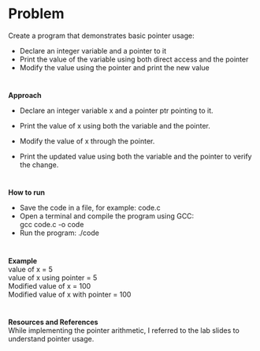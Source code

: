# Problem
Create a program that demonstrates basic pointer usage:
-	Declare an integer variable and a pointer to it
-	Print the value of the variable using both direct access and the pointer
-	Modify the value using the pointer and print the new value
#
**Approach**
- Declare an integer variable x and a pointer ptr pointing to it.

- Print the value of x using both the variable and the pointer.

- Modify the value of x through the pointer.

- Print the updated value using both the variable and the pointer to verify the change.
#
**How to run**

- Save the code in a file, for example: code.c
- Open a terminal and compile the program using GCC:    
  gcc code.c -o code
- Run the program:
    ./code
#
**Example**   
value of x = 5  
value of x using pointer = 5   
Modified value of x = 100  
Modified value of x  with pointer = 100  
#
**Resources and References**  
While implementing the pointer arithmetic, I referred to the lab slides to understand pointer usage.

